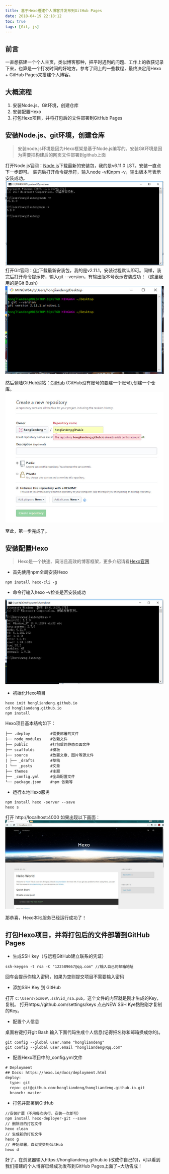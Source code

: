 ```yaml
---
title: 基于Hexo搭建个人博客并发布到GitHub Pages
date: 2018-04-19 22:18:12
toc: true
tags: [Git, js]
---
```

前言
--

 一直想搭建一个个人主页，类似博客那种，把平时遇到的问题、工作上的收获记录下来，也算是一个打发时间的好地方。参考了网上的一些教程，最终决定用Hexo + GitHub Pages来搭建个人博客。

<!-- more -->

大概流程
----

 1. 安装Node.js、Git环境，创建仓库
 2. 安装配置Hexo
 3. 打包Hexo项目，并将打包后的文件部署到GitHub Pages
 
## 安装Node.js、git环境，创建仓库 ##

> 安装node.js环境是因为Hexo框架是基于Node.js编写的。安装Git环境是因为需要把构建后的网页文件部署到github上面

打开Node.js官网：[Node.js][1]下载最新的安装包，我的是v6.11.0 LST。安装一直点下一步即可。
装完后打开命令提示符，输入node -v和npm -v，输出版本号表示安装成功。
![](/img/bolg1_1.jpg)
打开Git官网：[Git][3]下载最新安装包，我的是v2.11.1，安装过程默认即可。同样，装完后打开命令提示符，输入git --version，有输出版本号表示安装成功！（这里我用的是Git Bush）
![](/img/bolg1_2.jpg)

然后登陆GitHub网站：[GitHub][5] (GitHub没有账号的要建一个账号),创建一个仓库。
![](/img/bolg1_3.jpg)

至此，第一步完成了。

安装配置Hexo
----

> Hexo是一个快速、简洁且高效的博客框架，更多介绍请看[Hexo官网][7]

 - 首先使用npm全局安装Hexo


```
npm install hexo-cli -g
```

 - 命令行输入hexo -v检查是否安装成功

![](/img/bolg1_4.jpg)

 - 初始化Hexo项目

```
hexo init hongliandeng.github.io
cd hongliandeng.github.io
npm install
```

Hexo项目基本结构如下：

```
├── .deploy         #需要部署的文件
├── node_modules    #依赖文件
├── public          #打包后的静态页面文件
├── scaffolds       #模板
├── source          #放置文章、图片等源文件
| ├── _drafts       #草稿
| └── _posts        #文章
├── themes          #主题
├── _config.yml     #全局配置文件
└── package.json    #npm 依赖等
```

 - 运行本地Hexo服务

```
npm install hexo -server --save
hexo s
```

打开 http://localhost:4000 如果出现以下画面：
![](/img/bolg1_5.jpg)

那恭喜，Hexo本地服务已经运行成功了！

## 打包Hexo项目，并将打包后的文件部署到GitHub Pages ##

 - 生成SSH key（与远程GitHub建立联系的凭证）

```
ssh-keygen -t rsa -C "122589667@qq.com" //输入自己的邮箱地址
```
回车会提示你输入密码，如果为空则提交项目不需要输入密码

 - 添加SSH Key 到 GitHub

打开 `C:\Users\bxm09\.ssh\id_rsa.pub`，这个文件的内容就是刚才生成的Key，复制。 打开https://github.com/settings/keys 点击NEW SSH Kye黏贴刚才复制的Key。

 - 配置个人信息

桌面右键打开git Bash 输入下面代码生成个人信息(记得把名称和邮箱换成你的)。

```
git config --global user.name "hongliandeng"
git config --global user.email "hongliandeng@qq.com"

```

 - 配置Hexo项目中的_config.yml文件

```
# Deployment
## Docs: https://hexo.io/docs/deployment.html
deploy:
  type: git
  repo: git@github.com:hongliandeng/hongliandeng.github.io.git
  branch: master
```

 - 打包并部署到GitHub

```
//安装扩展（不用每次执行，安装一次即可）
npm install hexo-deployer-git --save
// 删除旧的打包文件
hexo clean
// 生成新的打包文件
hexo g
// 开始部署，自动提交到GitHub
hexo d
```

好了，在浏览器输入https://hongliandeng.github.io (改成你自己的)，可以看到我们搭建的个人博客已经成功发布到GitHub Pages上面了~大功告成！

  [1]: https://nodejs.org/en/
  [2]: http://wx4.sinaimg.cn/mw690/b0472871gy1fqk1ff4kzsj20n90cgweh.jpg
  [3]: https://git-scm.com/downloads
  [4]: http://wx1.sinaimg.cn/mw690/b0472871gy1fqk1l2ci3lj20gj0953z0.jpg
  [5]: https://github.com/
  [6]: http://wx3.sinaimg.cn/mw690/b0472871gy1fqk1tbcob4j20lv0hwgm8.jpg
  [7]: https://hexo.io/zh-cn/
  [8]: http://wx1.sinaimg.cn/mw690/b0472871gy1fqk20bcq21j20mh0byaa4.jpg
  [9]: http://wx3.sinaimg.cn/mw690/b0472871gy1fqk2bq2uigj20gl098juw.jpg